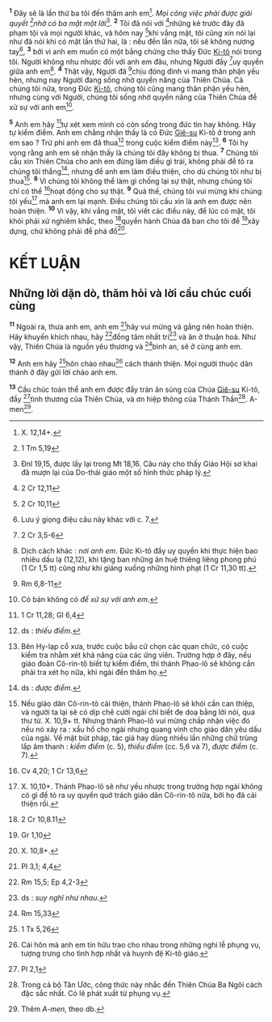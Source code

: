 <sup><b>1</b></sup> Đây sẽ là lần thứ ba tôi đến thăm anh em[^1]. *Mọi công việc phải được giải quyết [^1*]nhờ có ba mặt một lời*[^2]. <sup><b>2</b></sup> Tôi đã nói với [^2*]những kẻ trước đây đã phạm tội và mọi người khác, và hôm nay [^3*]khi vắng mặt, tôi cũng xin nói lại như đã nói khi có mặt lần thứ hai, là : nếu đến lần nữa, tôi sẽ không nương tay[^3], <sup><b>3</b></sup> bởi vì anh em muốn có một bằng chứng cho thấy Đức [Ki-tô]() nói trong tôi. Người không nhu nhược đối với anh em đâu, nhưng Người đầy [^4*]uy quyền giữa anh em[^4]. <sup><b>4</b></sup> Thật vậy, Người đã [^5*]chịu đóng đinh vì mang thân phận yếu hèn, nhưng nay Người đang sống nhờ quyền năng của Thiên Chúa. Cả chúng tôi nữa, trong Đức [Ki-tô](), chúng tôi cũng mang thân phận yếu hèn, nhưng cùng với Người, chúng tôi sống nhờ quyền năng của Thiên Chúa để xử sự với anh em[^5].

<sup><b>5</b></sup> Anh em hãy [^6*]tự xét xem mình có còn sống trong đức tin hay không. Hãy tự kiểm điểm. Anh em chẳng nhận thấy là có Đức [Giê-su]() Ki-tô ở trong anh em sao ? Trừ phi anh em đã thua[^6] trong cuộc kiểm điểm này[^7]. <sup><b>6</b></sup> Tôi hy vọng rằng anh em sẽ nhận thấy là chúng tôi đây không bị thua. <sup><b>7</b></sup> Chúng tôi cầu xin Thiên Chúa cho anh em đừng làm điều gì trái, không phải để tỏ ra chúng tôi thắng[^8], nhưng để anh em làm điều thiện, cho dù chúng tôi như bị thua[^9]. <sup><b>8</b></sup> Vì chúng tôi không thể làm gì chống lại sự thật, nhưng chúng tôi chỉ có thể [^7*]hoạt động cho sự thật. <sup><b>9</b></sup> Quả thế, chúng tôi vui mừng khi chúng tôi yếu[^10] mà anh em lại mạnh. Điều chúng tôi cầu xin là anh em được nên hoàn thiện. <sup><b>10</b></sup> Vì vậy, khi vắng mặt, tôi viết các điều này, để lúc có mặt, tôi khỏi phải xử nghiêm khắc, theo [^8*]quyền hành Chúa đã ban cho tôi để [^9*]xây dựng, chứ không phải để phá đổ[^11].


# KẾT LUẬN

## Những lời dặn dò, thăm hỏi và lời cầu chúc cuối cùng
<sup><b>11</b></sup> Ngoài ra, thưa anh em, anh em [^10*]hãy vui mừng và gắng nên hoàn thiện. Hãy khuyến khích nhau, hãy [^11*]đồng tâm nhất trí[^12] và ăn ở thuận hoà. Như vậy, Thiên Chúa là nguồn yêu thương và [^12*]bình an, sẽ ở cùng anh em.

<sup><b>12</b></sup> Anh em hãy [^13*]hôn chào nhau[^13] cách thánh thiện. Mọi người thuộc dân thánh ở đây gửi lời chào anh em.

<sup><b>13</b></sup> Cầu chúc toàn thể anh em được đầy tràn ân sủng của Chúa [Giê-su]() Ki-tô, đầy [^14*]tình thương của Thiên Chúa, và ơn hiệp thông của Thánh Thần[^14]. A-men[^15].

[^1]: X. 12,14+.
[^2]: Đnl 19,15, được lấy lại trong Mt 18,16. Câu này cho thấy Giáo Hội sơ khai đã mượn lại của Do-thái giáo một số hình thức pháp lý.
[^3]: Lưu ý giọng điệu câu này khác với c. 7.
[^4]: Dịch cách khác : *nơi anh em*. Đức Ki-tô đầy uy quyền khi thực hiện bao nhiêu dấu lạ (12,12), khi tặng ban những ân huệ thiêng liêng phong phú (1 Cr 1,5 tt) cũng như khi giáng xuống những hình phạt (1 Cr 11,30 tt).
[^5]: Có bản không có *để xử sự với anh em*.
[^6]: ds : *thiếu điểm*.
[^7]: Bên Hy-lạp cổ xưa, trước cuộc bầu cử chọn các quan chức, có cuộc kiểm tra nhằm xét khả năng của các ứng viên. Trường hợp ở đây, nếu giáo đoàn Cô-rin-tô biết tự kiểm điểm, thì thánh Phao-lô sẽ không cần phải tra xét họ nữa, khi ngài đến thăm họ.
[^8]: ds : *được điểm*.
[^9]: Nếu giáo dân Cô-rin-tô cải thiện, thánh Phao-lô sẽ khỏi cần can thiệp, và người ta lại sẽ có dịp chê cười ngài chỉ biết đe doạ bằng lời nói, qua thư từ. X. 10,9+ tt. Nhưng thánh Phao-lô vui mừng chấp nhận việc đó nếu nó xảy ra : xấu hổ cho ngài nhưng quang vinh cho giáo dân yêu dấu của ngài. Về mặt bút pháp, tác giả hay dùng nhiều lần những chữ trùng lắp âm thanh : *kiểm điểm* (c. 5), *thiếu điểm* (cc. 5,6 và 7), *được điểm* (c. 7).
[^10]: X. 10,10+. Thánh Phao-lô sẽ như yếu nhược trong trường hợp ngài không có gì để tỏ ra uy quyền quở trách giáo dân Cô-rin-tô nữa, bởi họ đã cải thiện rồi.
[^11]: X. 10,8+.
[^12]: ds : *suy nghĩ như nhau*.
[^13]: Cái hôn mà anh em tín hữu trao cho nhau trong những nghi lễ phụng vụ, tượng trưng cho tình hợp nhất và huynh đệ Ki-tô giáo.
[^14]: Trong cả bộ Tân Ước, công thức này nhắc đến Thiên Chúa Ba Ngôi cách đặc sắc nhất. Có lẽ phát xuất từ phụng vụ.
[^15]: Thêm *A-men*, theo db.
[^1*]: 1 Tm 5,19
[^2*]: 2 Cr 12,11
[^3*]: 2 Cr 10,11
[^4*]: 2 Cr 3,5-6
[^5*]: Rm 6,8-11
[^6*]: 1 Cr 11,28; Gl 6,4
[^7*]: Cv 4,20; 1 Cr 13,6
[^8*]: 2 Cr 10,8.11
[^9*]: Gr 1,10
[^10*]: Pl 3,1; 4,4
[^11*]: Rm 15,5; Ep 4,2-3
[^12*]: Rm 15,33
[^13*]: 1 Tx 5,26
[^14*]: Pl 2,1